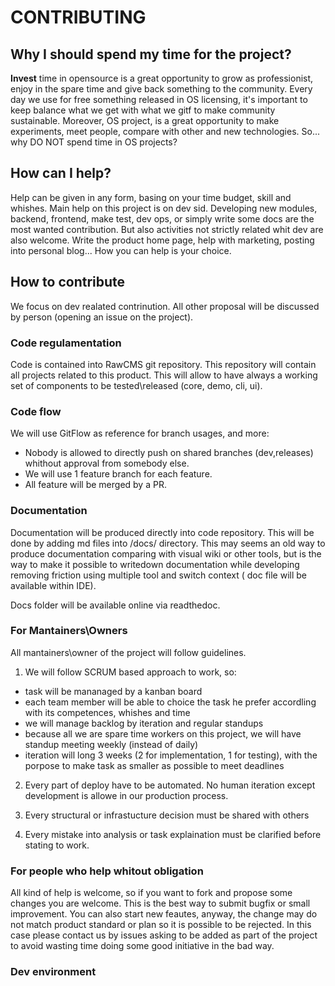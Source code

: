 # CONTRIBUTING

## Why I should spend my time for the project?
__Invest__ time in opensource is a great opportunity to grow as professionist, enjoy in the spare time and give back something to the community. Every day we use for free something released in OS licensing, it's important to keep balance what we get with what we gitf to make community sustainable. Moreover, OS project, is a great opportunity to make experiments, meet people, compare with other and new technologies. So... why DO NOT spend time in OS projects?

## How can I help?
Help can be given in any form, basing on your time budget, skill and whishes. Main help on this project is on dev sid. Developing new modules, backend, frontend, make test, dev ops, or simply write some docs are the most wanted contribution.
But also activities not strictly related whit dev are also welcome. Write the product home page, help with marketing, posting into personal blog... How you can help is your choice.

## How to contribute
We focus on dev realated contrinution. All other proposal will be discussed by person (opening an issue on the project).

### Code regulamentation
Code is contained into RawCMS git repository. This repository will contain all projects related to this product. This will allow to have always a working set of components to be tested\released (core, demo, cli, ui). 

### Code flow
We will use GitFlow as reference for branch usages, and more:

- Nobody is allowed to directly push on shared branches (dev,releases) whithout approval from somebody else. 
- We will use 1 feature branch for each feature. 
- All feature will be merged by a PR. 

### Documentation
Documentation will be produced directly into code repository. This will be done by adding md files into /docs/ directory. This may seems an old way to produce documentation comparing with visual wiki or other tools, but is the way to make it possible to writedown documentation while developing removing friction using multiple tool and switch context ( doc file will be available within IDE).

Docs folder will be available online via readthedoc.

### For Mantainers\Owners
All mantainers\owner of the project will follow guidelines.

1. We will follow SCRUM based approach to work, so: 
- task will be mananaged by a kanban board 
- each team member will be able to choice the task he prefer accordling with its competences, whishes and time
- we will manage backlog by iteration and regular standups
- because all we are spare time workers on this project, we will have standup meeting weekly (instead of daily)
- iteration will long 3 weeks (2 for implementation, 1 for testing), with the porpose to make task as smaller as possible to meet deadlines

2. Every part of deploy have to be automated. No human iteration except development is allowe in our production process.

3. Every structural or infrastucture decision must be shared with others

4. Every mistake into analysis or task explaination must be clarified before stating to work.

### For people who help whitout obligation
All kind of help is welcome, so if you want to fork and propose some changes you are welcome. This is the best way to submit bugfix or small improvement. You can also start new feautes, anyway, the change may do not match product standard or plan so it is possible to be rejected. In this case please contact us by issues asking to be added as part of the project to avoid wasting time doing some good initiative in the bad way.

### Dev environment
